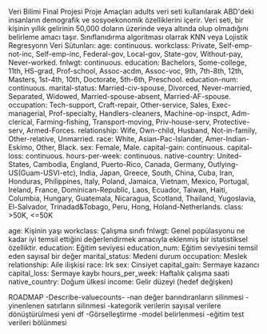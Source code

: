 Veri Bilimi Final Projesi
Proje Amaçları
adults veri seti kullanılarak ABD'deki insanların demografik ve sosyoekonomik özelliklerini içerir. Veri seti, bir kişinin yıllık gelirinin 50,000 doların üzerinde veya altında olup olmadığını belirleme amacı taşır.
Sınıflanıdırma algoritması olarrak KNN veya Lojistik Regresyonn
Veri Sütunları:
age: continuous.
workclass: Private, Self-emp-not-inc, Self-emp-inc, Federal-gov, Local-gov, State-gov, Without-pay, Never-worked.
fnlwgt: continuous.
education: Bachelors, Some-college, 11th, HS-grad, Prof-school, Assoc-acdm, Assoc-voc, 9th, 7th-8th, 12th, Masters, 1st-4th, 10th, Doctorate, 5th-6th, Preschool.
education-num: continuous.
marital-status: Married-civ-spouse, Divorced, Never-married, Separated, Widowed, Married-spouse-absent, Married-AF-spouse.
occupation: Tech-support, Craft-repair, Other-service, Sales, Exec-managerial, Prof-specialty, Handlers-cleaners, Machine-op-inspct, Adm-clerical, Farming-fishing, Transport-moving, Priv-house-serv, Protective-serv, Armed-Forces.
relationship: Wife, Own-child, Husband, Not-in-family, Other-relative, Unmarried.
race: White, Asian-Pac-Islander, Amer-Indian-Eskimo, Other, Black.
sex: Female, Male.
capital-gain: continuous.
capital-loss: continuous.
hours-per-week: continuous.
native-country: United-States, Cambodia, England, Puerto-Rico, Canada, Germany, Outlying-US(Guam-USVI-etc), India, Japan, Greece, South, China, Cuba, Iran, Honduras, Philippines, Italy, Poland, Jamaica, Vietnam, Mexico, Portugal, Ireland, France, Dominican-Republic, Laos, Ecuador, Taiwan, Haiti, Columbia, Hungary, Guatemala, Nicaragua, Scotland, Thailand, Yugoslavia, El-Salvador, Trinadad&Tobago, Peru, Hong, Holand-Netherlands.
class: >50K, <=50K

age: Kişinin yaşı
workclass: Çalışma sınıfı
fnlwgt: Genel popülasyonu ne kadar iyi temsil ettiğini değerlendirmek amacıyla eklenmiş bir istatistiksel özelliktir.
education: Eğitim seviyesi
education_num: Eğitim seviyesini temsil eden sayısal bir değer
marital_status: Medeni durum
occupation: Meslek
relationship: Aile ilişkisi
race: Irk
sex: Cinsiyet
capital_gain: Sermaye kazancı
capital_loss: Sermaye kaybı
hours_per_week: Haftalık çalışma saati
native_country: Doğum ülkesi
income: Gelir düzeyi (hedef değişken)

ROADMAP
-Describe-valuecounts-
-nan değer barındıranların silinmesi
-yinenlenen satırların silinmesi
-kategorik verilerin sayısal verilere dönüştürülmesi yeni df 
-Görselleştirme
-model belirlenmesi
-eğitim test verileri bölünmesi

